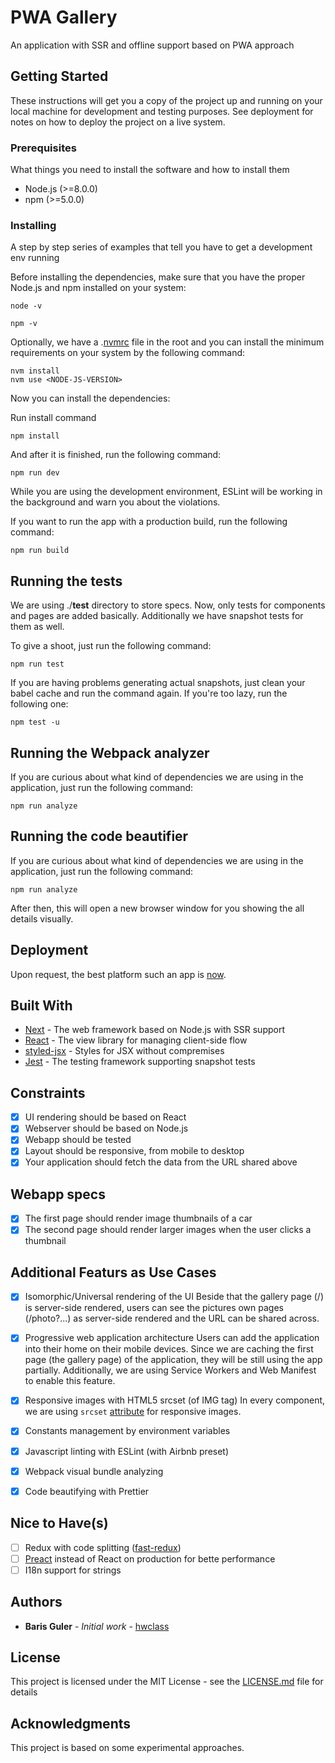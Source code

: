 # PWA Gallery

An application with SSR and offline support based on PWA approach

## Getting Started

These instructions will get you a copy of the project up and running on your local machine for development and testing purposes. See deployment for notes on how to deploy the project on a live system.

### Prerequisites

What things you need to install the software and how to install them

- Node.js (>=8.0.0)
- npm (>=5.0.0)

### Installing

A step by step series of examples that tell you have to get a development env running

Before installing the dependencies, make sure that you have the proper Node.js and npm installed on your system:

```
node -v
```

```
npm -v
```

Optionally, we have a .[nvmrc](https://github.com/creationix/nvm) file in the root and you can install the minimum requirements on your system by the following command:

```
nvm install
nvm use <NODE-JS-VERSION>
```

Now you can install the dependencies:

Run install command

```
npm install
```

And after it is finished, run the following command:

```
npm run dev
```

While you are using the development environment, ESLint will be working in the background and warn you about the violations. 

If you want to run the app with a production build, run the following command:
```
npm run build
```

## Running the tests

We are using ./__test__ directory to store specs. Now, only tests for components and pages are added basically.
Additionally we have snapshot tests for them as well.

To give a shoot, just run the following command:

```
npm run test
```

If you are having problems generating actual snapshots, just clean your babel cache and run the command again. If you're too lazy, run the following one:

```
npm test -u
```

## Running the Webpack analyzer

If you are curious about what kind of dependencies we are using in the application, just run the following command:

```
npm run analyze
```

## Running the code beautifier

If you are curious about what kind of dependencies we are using in the application, just run the following command:

```
npm run analyze
```

After then, this will open a new browser window for you showing the all details visually.

## Deployment

Upon request, the best platform such an app is [now](https://zeit.co/now).

## Built With

* [Next](https://zeit.co/blog/next) - The web framework based on Node.js with SSR support
* [React](https://reactjs.org/) - The view library for managing client-side flow
* [styled-jsx](https://github.com/zeit/styled-jsx) - Styles for JSX without compremises
* [Jest](https://facebook.github.io/jest/) - The testing framework supporting snapshot tests

## Constraints

- [x] UI rendering should be based on React
- [x] Webserver should be based on Node.js
- [x] Webapp should be tested
- [x] Layout should be responsive, from mobile to desktop
- [x] Your application should fetch the data from the URL shared above

## Webapp specs

- [x] The first page should render image thumbnails of a car
- [x] The second page should render larger images when the user clicks a thumbnail

## Additional Featurs as Use Cases
- [x] Isomorphic/Universal rendering of the UI
Beside that the gallery page (/) is server-side rendered, users can see the pictures own pages (/photo?...) as server-side rendered and the URL can be shared across.

- [x] Progressive web application architecture
Users can add the application into their home on their mobile devices. Since we are caching the first page (the gallery page) of the application, they will be still using the app partially. Additionally, we are using Service Workers and Web Manifest to enable this feature.

- [x] Responsive images with HTML5 srcset (of IMG tag)
In every component, we are using ```srcset``` [attribute](https://developer.mozilla.org/en-US/docs/Web/HTML/Element/img) for responsive images.

- [x] Constants management by environment variables
- [x] Javascript linting with ESLint (with Airbnb preset)
- [x] Webpack visual bundle analyzing
- [x] Code beautifying with Prettier

## Nice to Have(s)

- [ ] Redux with code splitting ([fast-redux](https://github.com/dogada/fast-redux))
- [ ] [Preact](https://preactjs.com/) instead of React on production for bette performance
- [ ] I18n support for strings

## Authors

* **Baris Guler** - *Initial work* - [hwclass](https://github.com/hwclass)

## License

This project is licensed under the MIT License - see the [LICENSE.md](LICENSE.md) file for details

## Acknowledgments

This project is based on some experimental approaches.

